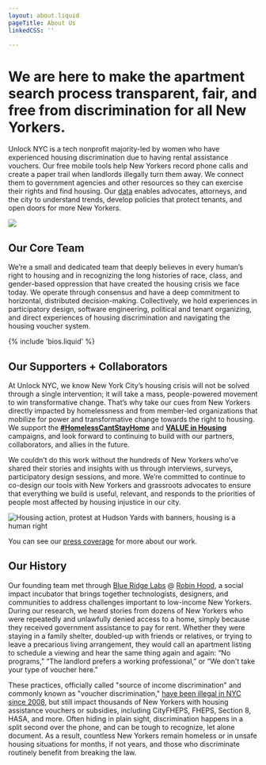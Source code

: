 ```yaml
---
layout: about.liquid
pageTitle: About Us
linkedCSS: ''

---
```

# We are here to make the apartment search process transparent, fair, and free from discrimination for all New Yorkers.

Unlock NYC is a tech nonprofit majority-led by women who have experienced housing discrimination due to having rental assistance vouchers. Our free mobile tools help New Yorkers record phone calls and create a paper trail when landlords illegally turn them away. We connect them to government agencies and other resources so they can exercise their rights and find housing. Our [data](https://weunlock.nyc/soi-report/) enables advocates, attorneys, and the city to understand trends, develop policies that protect tenants, and open doors for more New Yorkers.

![](https://raw.githubusercontent.com/mab253/unlock-nyc-web/main/uploads/unlock-team_cropped.jpg)

## Our Core Team

We’re a small and dedicated team that deeply believes in every human’s right to housing and in recognizing the long histories of race, class, and gender-based oppression that have created the housing crisis we face today. We operate through consensus and have a deep commitment to horizontal, distributed decision-making. Collectively, we hold experiences in participatory design, software engineering, political and tenant organizing, and direct experiences of housing discrimination and navigating the housing voucher system.

{% include 'bios.liquid' %}

## Our Supporters + Collaborators

At Unlock NYC, we know New York City’s housing crisis will not be solved through a single intervention; it will take a mass, people-powered movement to win transformative change. That’s why take our cues from New Yorkers directly impacted by homelessness and from member-led organizations that mobilize for power and transformative change towards the right to housing. We support the [**#HomelessCantStayHome**](https://www.homelesscantstayhome.org/) and [**VALUE in Housing**](https://www.stopsidnyc.com/) campaigns, and look forward to continuing to build with our partners, collaborators, and allies in the future.

We couldn’t do this work without the hundreds of New Yorkers who’ve shared their stories and insights with us through interviews, surveys, participatory design sessions, and more. We’re committed to continue to co-design our tools with New Yorkers and grassroots advocates to ensure that everything we build is useful, relevant, and responds to the priorities of people most affected by housing injustice in our city.

![Housing action, protest at Hudson Yards with banners, housing is a human right](https://raw.githubusercontent.com/mab253/unlock-nyc-web/main/uploads/housing_action.jpg "Housing action")

You can see our [press coverage](/press) for more about our work.

## Our History

Our founding team met through [Blue Ridge Labs](https://labs.robinhood.org/ "Blue Ridge Labs") @ [Robin Hood](https://www.robinhood.org/ "Robin Hood"), a social impact incubator that brings together technologists, designers, and communities to address challenges important to low-income New Yorkers. During our research, we heard stories from dozens of New Yorkers who were repeatedly and unlawfully denied access to a home, simply because they received government assistance to pay for rent. Whether they were staying in a family shelter, doubled-up with friends or relatives, or trying to leave a precarious living arrangement, they would call an apartment listing to schedule a viewing and hear the same thing again and again: “No programs,” “The landlord prefers a working professional,” or “We don’t take your type of voucher here."

These practices, officially called "source of income discrimination" and commonly known as "voucher discrimination," [have been illegal in NYC since 2008](https://www1.nyc.gov/site/cchr/law/source-of-income.page "Source of Income Discrimination"), but still impact thousands of New Yorkers with housing assistance vouchers or subsidies, including CityFHEPS, FHEPS, Section 8, HASA, and more. Often hiding in plain sight, discrimination happens in a split second over the phone, and can be tough to recognize, let alone document. As a result, countless New Yorkers remain homeless or in unsafe housing situations for months, if not years, and those who discriminate routinely benefit from breaking the law.